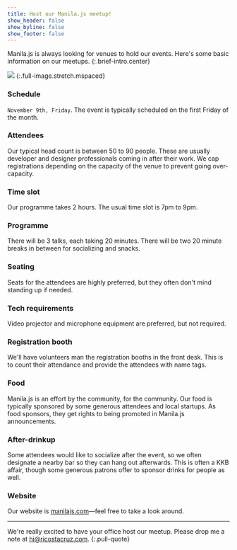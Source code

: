 ```yaml
---
title: Host our Manila.js meetup!
show_header: false
show_byline: false
show_footer: false
---
```


Manila.js is always looking for venues to hold our events. Here's some basic 
information on our meetups.
{:.brief-intro.center}

![](http://manilajs.com/images/header/ms.jpg)
{:.full-image.stretch.mspaced}

### Schedule

`November 9th, Friday`. The event is typically scheduled on the first Friday of 
the month.

### Attendees

Our typical head count is between 50 to 90 people. These are usually developer 
and designer professionals coming in after their work. We cap registrations 
depending on the capacity of the venue to prevent going over-capacity.

### Time slot
Our programme takes 2 hours. The usual time slot is 7pm to 9pm.

### Programme
There will be 3 talks, each taking 20 minutes. There will be two 20 minute 
breaks in between for socializing and snacks.

### Seating
Seats for the attendees are highly preferred, but they often don't mind standing 
up if needed.

### Tech requirements
Video projector and microphone equipment are preferred, but not required.

### Registration booth
We'll have volunteers man the registration booths in the front desk. This is to 
count their attendance and provide the attendees with name tags.

### Food
Manila.js is an effort by the community, for the community. Our food is 
typically sponsored by some generous attendees and local startups. As food 
sponsors, they get rights to being promoted in Manila.js announcements.

### After-drinkup
Some attendees would like to socialize after the event, so we often designate a 
nearby bar so they can hang out afterwards. This is often a KKB affair, though 
some generous patrons offer to sponsor drinks for people as well.

### Website
Our website is [manilajs.com](http://manilajs.com)—feel free to take a look 
around.

* * * *

We're really excited to have your office host our meetup.
Please drop me a note at [hi@ricostacruz.com].
{:.pull-quote}

[hi@ricostacruz.com]: hi@ricostacruz.com
